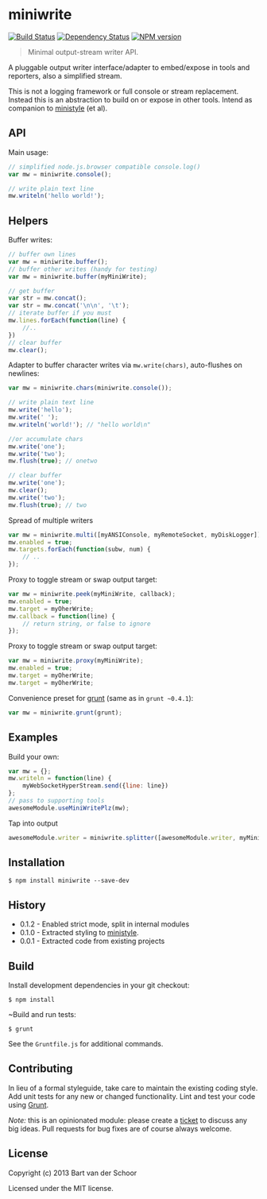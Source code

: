 # miniwrite

[![Build Status](https://secure.travis-ci.org/Bartvds/miniwrite.png?branch=master)](http://travis-ci.org/Bartvds/miniwrite) [![Dependency Status](https://gemnasium.com/Bartvds/miniwrite.png)](https://gemnasium.com/Bartvds/miniwrite) [![NPM version](https://badge.fury.io/js/miniwrite.png)](http://badge.fury.io/js/miniwrite)

> Minimal output-stream writer API. 

A pluggable output writer interface/adapter to embed/expose in tools and reporters, also a simplified stream.  

This is not a logging framework or full console or stream replacement. Instead this is an abstraction to build on or expose in other tools. Intend as companion to [ministyle](https://github.com/Bartvds/ministyle) (et al).

## API

Main usage:
````js
// simplified node.js.browser compatible console.log()
var mw = miniwrite.console();

// write plain text line
mw.writeln('hello world!');
````

## Helpers

Buffer writes:
````js
// buffer own lines
var mw = miniwrite.buffer();
// buffer other writes (handy for testing)
var mw = miniwrite.buffer(myMiniWrite);

// get buffer
var str = mw.concat();
var str = mw.concat('\n\n', '\t');
// iterate buffer if you must
mw.lines.forEach(function(line) {
	//..
})
// clear buffer
mw.clear();
````

Adapter to buffer character writes via `mw.write(chars)`, auto-flushes on newlines:
````js
var mw = miniwrite.chars(miniwrite.console());

// write plain text line
mw.write('hello');
mw.write(' ');
mw.writeln('world!'); // "hello world\n"

//or accumulate chars
mw.write('one');
mw.write('two');
mw.flush(true); // onetwo

// clear buffer
mw.write('one');
mw.clear();
mw.write('two');
mw.flush(true); // two

````

Spread of multiple writers
````js
var mw = miniwrite.multi([myANSIConsole, myRemoteSocket, myDiskLogger]);
mw.enabled = true;
mw.targets.forEach(function(subw, num) {
	// .. 
});
````

Proxy to toggle stream or swap output target:
````js
var mw = miniwrite.peek(myMiniWrite, callback);
mw.enabled = true;
mw.target = myOherWrite;
mw.callback = function(line) {
	// return string, or false to ignore
});
````

Proxy to toggle stream or swap output target:
````js
var mw = miniwrite.proxy(myMiniWrite);
mw.enabled = true;
mw.target = myOherWrite;
mw.target = myOherWrite;
````

Convenience preset for [grunt](https://github.com/gruntjs/grunt) (same as in `grunt ~0.4.1`):
````js
var mw = miniwrite.grunt(grunt);
````
## Examples

Build your own:
````js
var mw = {};
mw.writeln = function(line) {
	myWebSocketHyperStream.send({line: line})
};
// pass to supporting tools
awesomeModule.useMiniWritePlz(mw);
````

Tap into output
````js
awesomeModule.writer = miniwrite.splitter([awesomeModule.writer, myMiniWrite]);
````

## Installation 

```shell
$ npm install miniwrite --save-dev
```

## History

* 0.1.2 - Enabled strict mode, split in internal modules
* 0.1.0 - Extracted styling to [ministyle](https://github.com/Bartvds/ministyle).
* 0.0.1 - Extracted code from existing projects

## Build

Install development dependencies in your git checkout:

    $ npm install

~Build and run tests:

    $ grunt

See the `Gruntfile.js` for additional commands.

## Contributing

In lieu of a formal styleguide, take care to maintain the existing coding style. Add unit tests for any new or changed functionality. Lint and test your code using [Grunt](http://gruntjs.com/).

*Note:* this is an opinionated module: please create a [ticket](https://github.com/Bartvds/miniwrite/issues) to discuss any big ideas. Pull requests for bug fixes are of course always welcome. 

## License

Copyright (c) 2013 Bart van der Schoor

Licensed under the MIT license.